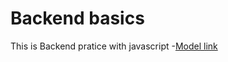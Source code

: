 # Backend basics
This is Backend pratice with javascript
-[Model link](https://app.eraser.io/workspace/YtPqZ1VogxGy1zIDkzj?origin=share)
